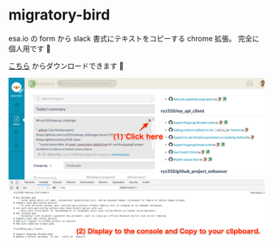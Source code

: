 # migratory-bird

esa.io の form から slack 書式にテキストをコピーする chrome 拡張。
完全に個人用です :pray:

[こちら](https://chrome.google.com/webstore/detail/migratory-bird/kfegaampecioklmkaefginhkoahgpmmo) からダウンロードできます 🙏

![image](images/image.png)
